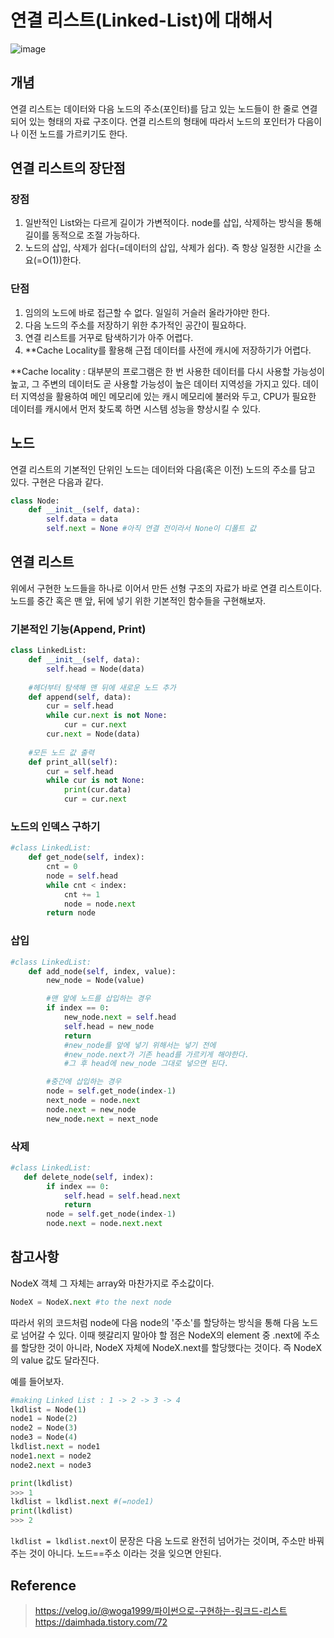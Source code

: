 # 연결 리스트(Linked-List)에 대해서

![image](https://user-images.githubusercontent.com/68508521/145591784-7b2a39f7-f685-4197-829e-cc0e1a975a3d.png)

## 개념

연결 리스트는 데이터와 다음 노드의 주소(포인터)를 담고 있는 노드들이 한 줄로 연결되어 있는 형태의 자료 구조이다. 연결 리스트의 형태에 따라서 노드의 포인터가 다음이나 이전 노드를 가르키기도 한다.

## 연결 리스트의 장단점
### 장점

1. 일반적인 List와는 다르게 길이가 가변적이다. node를 삽입, 삭제하는 방식을 통해 길이를 동적으로 조절 가능하다.
2. 노드의 삽입, 삭제가 쉽다(=데이터의 삽입, 삭제가 쉽다). 즉 항상 일정한 시간을 소요(=O(1))한다.

### 단점

1. 임의의 노드에 바로 접근할 수 없다. 일일히 거슬러 올라가야만 한다.
2. 다음 노드의 주소를 저장하기 위한 추가적인 공간이 필요하다.
3. 연결 리스트를 거꾸로 탐색하기가 아주 어렵다.
4. **Cache Locality를 활용해 근접 데이터를 사전에 캐시에 저장하기가 어렵다. 

**Cache locality : 대부분의 프로그램은 한 번 사용한 데이터를 다시 사용할 가능성이 높고, 그 주변의 데이터도 곧 사용할 가능성이 높은 데이터 지역성을 가지고 있다. 데이터 지역성을 활용하여 메인 메모리에  있는 캐시 메모리에 불러와 두고, CPU가 필요한 데이터를 캐시에서 먼저 찾도록 하면 시스템 성능을 향상시킬 수 있다.

## 노드

연결 리스트의 기본적인 단위인 노드는 데이터와 다음(혹은 이전) 노드의 주소를 담고 있다. 구현은 다음과 같다.

```py
class Node:
    def __init__(self, data):
        self.data = data
        self.next = None #아직 연결 전이라서 None이 디폴트 값
```

## 연결 리스트

위에서 구현한 노드들을 하나로 이어서 만든 선형 구조의 자료가 바로 연결 리스트이다. 노드를 중간 혹은 맨 앞, 뒤에 넣기 위한 기본적인 함수들을 구현해보자.

### 기본적인 기능(Append, Print)

```py
class LinkedList:
    def __init__(self, data):
        self.head = Node(data)
    
    #헤더부터 탐색해 맨 뒤에 새로운 노드 추가
    def append(self, data):
        cur = self.head
        while cur.next is not None:
            cur = cur.next
        cur.next = Node(data)
	
    #모든 노드 값 출력
    def print_all(self):
        cur = self.head
        while cur is not None:
            print(cur.data)
            cur = cur.next
```

### 노드의 인덱스 구하기
```py
#class LinkedList:
    def get_node(self, index):
        cnt = 0
        node = self.head
        while cnt < index:
            cnt += 1
            node = node.next
        return node
```

### 삽입
```py
#class LinkedList:
    def add_node(self, index, value):
        new_node = Node(value)

        #맨 앞에 노드를 삽입하는 경우
        if index == 0:
            new_node.next = self.head
            self.head = new_node
            return
            #new_node를 앞에 넣기 위해서는 넣기 전에 
            #new_node.next가 기존 head를 가르키게 해야한다. 
            #그 후 head에 new_node 그대로 넣으면 된다.

        #중간에 삽입하는 경우    
        node = self.get_node(index-1)
        next_node = node.next
        node.next = new_node
        new_node.next = next_node
```

### 삭제
```py
#class LinkedList:
   def delete_node(self, index):
        if index == 0:
            self.head = self.head.next
            return
        node = self.get_node(index-1)
        node.next = node.next.next
```

## 참고사항
NodeX 객체 그 자체는 array와 마찬가지로 주소값이다.
```py
NodeX = NodeX.next #to the next node
```
따라서 위의 코드처럼 node에 다음 node의 '주소'를 할당하는 방식을 통해 다음 노드로 넘어갈 수 있다. 이때 헷갈리지 말아야 할 점은 NodeX의 element 중 .next에 주소를 할당한 것이 아니라, NodeX 자체에 NodeX.next를 할당했다는 것이다. 즉 NodeX의 value 값도 달라진다.

예를 들어보자.
```py
#making Linked List : 1 -> 2 -> 3 -> 4  
lkdlist = Node(1)
node1 = Node(2)
node2 = Node(3)
node3 = Node(4)
lkdlist.next = node1
node1.next = node2
node2.next = node3

print(lkdlist)
>>> 1
lkdlist = lkdlist.next #(=node1)
print(lkdlist)
>>> 2
```
`lkdlist = lkdlist.next`이 문장은 다음 노드로 완전히 넘어가는 것이며, 주소만 바꿔주는 것이 아니다. 노드==주소 이라는 것을 잊으면 안된다.



## Reference
> https://velog.io/@woga1999/파이썬으로-구현하는-링크드-리스트
> https://daimhada.tistory.com/72
